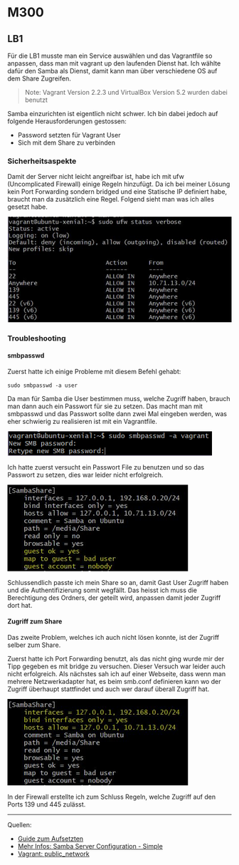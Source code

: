 # M300
## LB1
Für die LB1 musste man ein Service auswählen und das Vagrantfile so anpassen, dass man mit vagrant up den laufenden Dienst hat.
Ich wählte dafür den Samba als Dienst, damit kann man über verschiedene OS auf dem Share Zugreifen.
> Note: Vagrant Version 2.2.3 und VirtualBox Version 5.2 wurden dabei benutzt

Samba einzurichten ist eigentlich nicht schwer. Ich bin dabei jedoch auf folgende Herausforderungen gestossen:
 * Password setzten für Vagrant User
 * Sich mit dem Share zu verbinden 

### Sicherheitsaspekte
Damit der Server nicht leicht angreifbar ist, habe ich mit ufw (Uncomplicated Firewall) einige Regeln hinzufügt.
Da ich bei meiner Lösung kein Port Forwarding sondern bridged und eine Statische IP definiert habe, braucht man da zusätzlich eine Regel. Folgend sieht man was ich alles gesetzt habe.

![Image](images/ufw.JPG)

### Troubleshooting
#### smbpasswd
Zuerst hatte ich einige Probleme mit diesem Befehl gehabt: 
    
    sudo smbpasswd -a user 

Da man für Samba die User bestimmen muss, welche Zugriff haben, brauch man dann auch ein Passwort für sie zu setzen. Das macht man mit smbpasswd und das Passwort sollte dann zwei Mal eingeben werden, was eher schwierig zu realisieren ist mit ein Vagrantfile.

![Image](images/smbpasswd.png)


Ich hatte zuerst versucht ein Passwort File zu benutzen und so das Passwort zu setzen, dies war leider nicht erfolgreich.

![Image](images/share_guest.JPG)


Schlussendlich passte ich mein Share so an, damit Gast User Zugriff haben und die Authentifizierung somit wegfällt.
Das heisst ich muss die Berechtigung des Ordners, der geteilt wird, anpassen damit jeder Zugriff dort hat.

#### Zugriff zum Share
Das zweite Problem, welches ich auch nicht lösen konnte, ist der Zugriff selber zum Share.

Zuerst hatte ich Port Forwarding benutzt, als das nicht ging wurde mir der Tipp gegeben es mit bridge zu versuchen.
Dieser Versuch war leider auch nicht erfolgreich. Als nächstes sah ich auf einer Webseite, dass wenn man mehrere Netzwerkadapter hat, es beim smb.conf definieren kann wo der Zugriff überhaupt stattfindet und auch wer darauf überall Zugriff hat.

![Image](images/share_access.JPG)

In der Firewall erstellte ich zum Schluss Regeln, welche Zugriff auf den Ports 139 und 445 zulässt.




---
Quellen:

* [Guide zum Aufsetzten][1]
* [Mehr Infos: Samba Server Configuration - Simple][2]
* [Vagrant: public_network][4]



[1]: https://tutorials.ubuntu.com/tutorial/install-and-configure-samba#0

[2]: https://help.ubuntu.com/community/Samba/SambaServerGuide?_ga=2.217325718.1849541421.1553230786-543561681.1550828100
[3]: https://www.thomas-krenn.com/de/wiki/Einfache_Samba_Freigabe_unter_Debian

[4]: https://www.vagrantup.com/docs/networking/public_network.html
